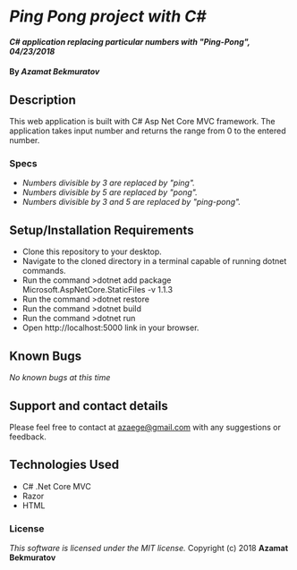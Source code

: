 # _Ping Pong project with C#_

#### _C# application replacing particular numbers with "Ping-Pong", 04/23/2018_

#### By _**Azamat Bekmuratov**_

## Description
This web application is built with C# Asp Net Core MVC framework. The application takes input number and returns the range from 0 to the entered number.

### Specs
* _Numbers divisible by 3 are replaced by "ping"._
* _Numbers divisible by 5 are replaced by "pong"._
* _Numbers divisible by 3 and 5 are replaced by "ping-pong"._

## Setup/Installation Requirements

* Clone this repository to your desktop.
* Navigate to the cloned directory in a terminal capable of running dotnet commands.
* Run the command >dotnet add package Microsoft.AspNetCore.StaticFiles -v 1.1.3
* Run the command >dotnet restore
* Run the command >dotnet build
* Run the command >dotnet run
* Open http://localhost:5000 link in your browser.

## Known Bugs

_No known bugs at this time_

## Support and contact details

Please feel free to contact at azaege@gmail.com with any suggestions or feedback.

## Technologies Used
* C# .Net Core MVC
* Razor
* HTML

### License

*This software is licensed under the MIT license.*
Copyright (c) 2018 **Azamat Bekmuratov**
